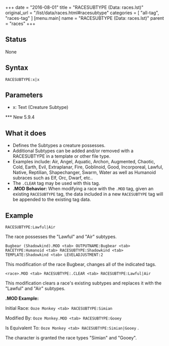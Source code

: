 +++
date = "2016-08-01"
title = "RACESUBTYPE (Data: races.lst)"
original_url = "/list/data/races.html#racesubtype"
categories = [ "all-tag", "races-tag" ]
[menu.main]
    name = "RACESUBTYPE (Data: races.lst)"
    parent = "races"
+++

## Status

None

## Syntax

`RACESUBTYPE:x|x`

## Parameters

-   x: Text (Creature Subtype)



<span id="racesubtype"></span> \*\*\* New 5.9.4

What it does
------------

-   Defines the Subtypes a creature possesses.
-   Additional Subtypes can be added and/or removed with a RACESUBTYPE
    in a template or other file type.
-   Examples include: Air, Angel, Aquatic, Archon, Augmented, Chaotic,
    Cold, Earth, Evil, Extraplanar, Fire, Goblinoid, Good, Incorporeal,
    Lawful, Native, Reptilian, Shapechanger, Swarm, Water as well as
    Humanoid subraces such as Elf, Orc, Dwarf, etc..
-   The `.CLEAR` tag may be used with this tag.
-   **.MOD Behavior:** When modifying a race with the `.MOD` tag, given
    an existing `RACESUBTYPE` tag, the data included in a new
    `RACESUBTYPE` tag will be appended to the existing tag data.

Example
-------

`RACESUBTYPE:Lawful|Air`

The race possesses the "Lawful" and "Air" subtypes.

`Bugbear (Shadowkind).MOD <tab> OUTPUTNAME:Bugbear <tab> RACETYPE:Humanoid <tab> RACESUBTYPE:Shadowkind <tab> TEMPLATE:Shadowkind <tab> LEVELADJUSTMENT:2`

This modification of the race Bugbear, changes all of the indicated
tags.

`<race>.MOD <tab> RACESUBTYPE:.CLEAR <tab> RACESUBTYPE:Lawful|Air`

This modification clears a race's existing subtypes and replaces it with
the "Lawful" and "Air" subtypes.

**.MOD Example:**

Initial Race: `Ooze Monkey <tab> RACESUBTYPE:Simian`

Modified By: `Ooze Monkey.MOD <tab> RACESUBTYPE:Gooey`

Is Equivalent To: `Ooze Monkey <tab> RACESUBTYPE:Simian|Gooey` .

The character is granted the race types "Simian" and "Gooey".

